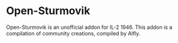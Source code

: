 # Open-Sturmovik
Open-Sturmovik is an unofficial addon for IL-2 1946. This addon is a compilation of community creations, compiled by Alfly.